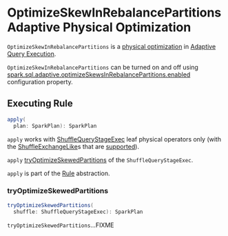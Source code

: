 # OptimizeSkewInRebalancePartitions Adaptive Physical Optimization

`OptimizeSkewInRebalancePartitions` is a [physical optimization](AQEShuffleReadRule.md) in [Adaptive Query Execution](../adaptive-query-execution/index.md).

`OptimizeSkewInRebalancePartitions` can be turned on and off using [spark.sql.adaptive.optimizeSkewsInRebalancePartitions.enabled](../configuration-properties.md#spark.sql.adaptive.optimizeSkewsInRebalancePartitions.enabled) configuration property.

## <span id="apply"> Executing Rule

```scala
apply(
  plan: SparkPlan): SparkPlan
```

`apply` works with [ShuffleQueryStageExec](../physical-operators/ShuffleQueryStageExec.md) leaf physical operators only (with the [ShuffleExchangeLike](../physical-operators/ShuffleQueryStageExec.md#shuffle)s that are [supported](#isSupported)).

`apply` [tryOptimizeSkewedPartitions](#tryOptimizeSkewedPartitions) of the `ShuffleQueryStageExec`.

`apply` is part of the [Rule](../catalyst/Rule.md#apply) abstraction.

### <span id="tryOptimizeSkewedPartitions"> tryOptimizeSkewedPartitions

```scala
tryOptimizeSkewedPartitions(
  shuffle: ShuffleQueryStageExec): SparkPlan
```

`tryOptimizeSkewedPartitions`...FIXME
